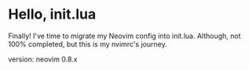 # Hello, init.lua

Finally! I've time to migrate my Neovim config into init.lua. Although, not 100% completed, but this is my nvimrc's journey.

version: neovim 0.8.x
